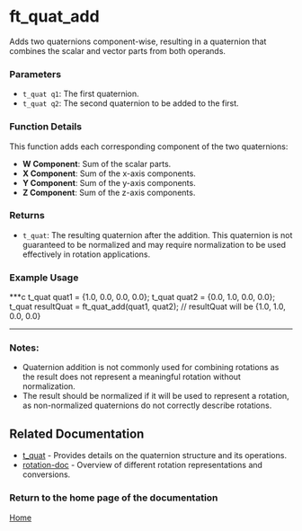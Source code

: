 # ft_quat_add
Adds two quaternions component-wise, resulting in a quaternion that combines the scalar and vector parts from both operands.

### Parameters
- `t_quat q1`: The first quaternion.
- `t_quat q2`: The second quaternion to be added to the first.

### Function Details
This function adds each corresponding component of the two quaternions:
- **W Component**: Sum of the scalar parts.
- **X Component**: Sum of the x-axis components.
- **Y Component**: Sum of the y-axis components.
- **Z Component**: Sum of the z-axis components.

### Returns
- `t_quat`: The resulting quaternion after the addition. This quaternion is not guaranteed to be normalized and may require normalization to be used effectively in rotation applications.

### Example Usage
***c
t_quat quat1 = {1.0, 0.0, 0.0, 0.0};
t_quat quat2 = {0.0, 1.0, 0.0, 0.0};
t_quat resultQuat = ft_quat_add(quat1, quat2);
// resultQuat will be {1.0, 1.0, 0.0, 0.0}
***

### Notes:
- Quaternion addition is not commonly used for combining rotations as the result does not represent a meaningful rotation without normalization.
- The result should be normalized if it will be used to represent a rotation, as non-normalized quaternions do not correctly describe rotations.

## Related Documentation
- [t_quat](./t_quat.md) - Provides details on the quaternion structure and its operations.
- [rotation-doc](../rotation-doc.md) - Overview of different rotation representations and conversions.

### Return to the home page of the documentation
[Home](../../home.md)
